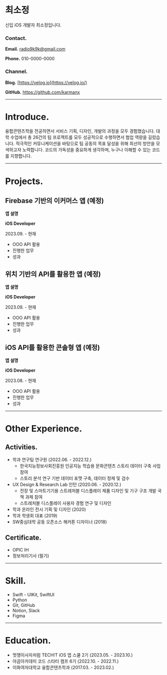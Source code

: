 # 최소정

신입 iOS 개발자 최소정입니다.

### Contact.

**Email.** radio9k9k@gmail.com

**Phone.** 010-0000-0000

### Channel.

**Blog.** [https://velog.io](https://velog.io/)

**GitHub.** https://github.com/karmanx

---

# Introduce.

융합콘텐츠학을 전공하면서 서비스 기획, 디자인, 개발의 과정을 모두 경험했습니다. 대학 수업에서 총 26건의 팀 프로젝트를 모두 성공적으로 수행하면서 협업 역량을 길렀습니다. 적극적인 커뮤니케이션을 바탕으로 팀 공동의 목표 달성을 위해 최선의 방안을 모색하고자 노력합니다. 코드의 가독성을 중요하게 생각하며, 누구나 이해할 수 있는 코드를 지향합니다.

---

# Projects.

## Firebase 기반의 이커머스 앱 (예정)

**앱 설명**

**iOS Developer**

2023.09. - 현재

- OOO API 활용
- 진행한 업무
- 성과

## 위치 기반의 API를 활용한 앱 (예정)

**앱 설명**

**iOS Developer**

2023.09. - 현재

- OOO API 활용
- 진행한 업무
- 성과

## iOS API를 활용한 콘솔형 앱 (예정)

**앱 설명**

**iOS Developer**

2023.08. - 현재

- OOO API 활용
- 진행한 업무
- 성과

---

# Other Experience.

## Activities.

- 학과 연구팀 연구원 (2022.06. - 2022.12.)
    - 한국지능정보사회진흥원 인공지능 학습용 문화콘텐츠 스토리 데이터 구축 사업 참여
    - 스토리 분석 연구 기반 데이터 포맷 구축, 데이터 정제 및 검수
- UX Design & Research Lab 인턴 (2020.06. - 2020.12.)
    - 전장 및 스마트기기용 스트레처블 디스플레이 제품 디자인 및 기구 구조 개발 국책 과제 참여
    - 스트레처블 디스플레이 사용자 경험 연구 및 디자인
- 학과 온라인 전시 기획 및 디자인 (2020)
- 학과 학생회 대표 (2019)
- SW중심대학 공동 오픈소스 해커톤 디자이너 (2018)

## Certificate.

- OPIC IH
- 정보처리기사 (필기)

---

# Skill.

- Swift - UIKit, SwiftUI
- Python
- Git, GitHub
- Notion, Slack
- Figma

---

# Education.

- 멋쟁이사자처럼 TECH!T iOS 앱 스쿨 2기 (2023.05. - 2023.10.)
- 야곰아카데미 코드 스타터 캠프 6기 (2022.10. - 2022.11.)
- 이화여자대학교 융합콘텐츠학과 (2017.03. - 2023.02.)